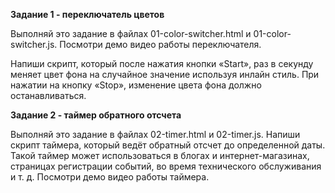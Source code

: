 <b>Задание 1 - переключатель цветов</b>

Выполняй это задание в файлах 01-color-switcher.html и 01-color-switcher.js. Посмотри демо видео работы переключателя.

Напиши скрипт, который после нажатия кнопки «Start», раз в секунду меняет цвет фона <body> на случайное значение используя инлайн стиль. При нажатии на кнопку «Stop», изменение цвета фона должно останавливаться.


<b>Задание 2 - таймер обратного отсчета</b>

Выполняй это задание в файлах 02-timer.html и 02-timer.js. Напиши скрипт таймера, который ведёт обратный отсчет до определенной даты. Такой таймер может использоваться в блогах и интернет-магазинах, страницах регистрации событий, во время технического обслуживания и т. д. Посмотри демо видео работы таймера.
